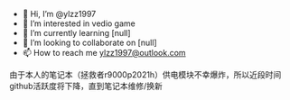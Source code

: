 - 👋 Hi, I’m @ylzz1997
- 👀 I’m interested in vedio game
- 🌱 I’m currently learning [null]
- 💞️ I’m looking to collaborate on [null]
- 📫 How to reach me ylzz1997@outlook.com

由于本人的笔记本（拯救者r9000p2021h）供电模块不幸爆炸，所以近段时间github活跃度将下降，直到笔记本维修/换新

<!---
ylzz1997/ylzz1997 is a ✨ special ✨ repository because its `README.md` (this file) appears on your GitHub profile.
You can click the Preview link to take a look at your changes.
--->
